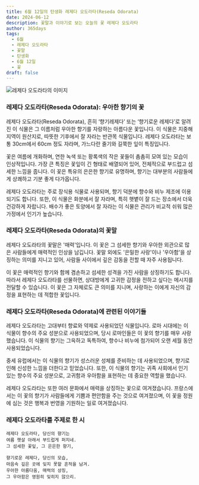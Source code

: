 ```yaml
---
title: 6월 12일의 탄생화 레제다 오도라타(Reseda Odorata)
date: 2024-06-12
description: 꽃말과 이야기로 보는 오늘의 꽃 레제다 오도라타
author: 365days
tags:
  - 6월
  - 레제다 오도라타
  - 꽃말
  - 탄생화
  - 6월 12일
  - 꽃
draft: false
---
```


![레제다 오도라타의 이미지](https://cdn.pixabay.com/photo/2015/01/18/18/59/wau-603313_1280.jpg#center)


### 레제다 오도라타(Reseda Odorata): 우아한 향기의 꽃

레제다 오도라타(Reseda Odorata), 흔히 ‘향기레제다’ 또는 ‘향기로운 레제다’로 알려진 이 식물은 그 이름처럼 우아한 향기를 자랑하는 아름다운 꽃입니다. 이 식물은 지중해 지역이 원산지로, 따뜻한 기후에서 잘 자라는 반관목 식물입니다. 레제다 오도라타는 보통 30cm에서 60cm 정도 자라며, 가느다란 줄기와 길쭉한 잎이 특징입니다.

꽃은 여름에 개화하며, 연한 녹색 또는 황록색의 작은 꽃들이 촘촘히 모여 있는 모습이 인상적입니다. 가장 큰 특징은 꽃잎이 긴 형태로 배열되어 있어, 전체적으로 부드럽고 섬세한 느낌을 줍니다. 이 꽃은 특유의 은은한 향기로 유명하며, 향기는 대부분의 사람들에게 상쾌하고 기분 좋게 다가옵니다.

레제다 오도라타는 주로 장식용 식물로 사용되며, 향기 덕분에 향수와 비누 제조에 이용되기도 합니다. 또한, 이 식물은 화분에서 잘 자라며, 특히 햇볕이 잘 드는 장소에서 더욱 건강하게 자랍니다. 배수가 좋은 토양에서 잘 자라는 이 식물은 관리가 비교적 쉬워 많은 가정에서 인기가 높습니다.

### 레제다 오도라타(Reseda Odorata)의 꽃말

레제다 오도라타의 꽃말은 '매력'입니다. 이 꽃은 그 섬세한 향기와 우아한 외관으로 많은 사람들에게 매력적인 인상을 남깁니다. 꽃말 외에도 '은밀한 사랑'이나 '우아함'을 상징하는 의미를 지니고 있어, 사람들 사이에서 깊은 감동을 전할 때 자주 사용됩니다.

이 꽃은 매력적인 향기와 함께 겸손하고 섬세한 성격을 가진 사람을 상징하기도 합니다. 따라서 레제다 오도라타를 선물하면, 상대방에게 고귀한 감정을 전하고 싶다는 메시지를 전달할 수 있습니다. 이 꽃은 그 자체로도 큰 의미를 지니며, 사랑하는 이에게 자신의 감정을 표현하는 데 적합한 꽃입니다.

### 레제다 오도라타(Reseda Odorata)에 관련된 이야기들

레제다 오도라타는 고대부터 향료와 약제로 사용되었던 식물입니다. 로마 시대에는 이 식물이 향수의 주요 성분으로 사용되었으며, 당시 로마인들은 이 꽃의 향기를 매우 사랑했습니다. 이 식물의 향기는 그윽하고 독특하여, 향수나 비누에 첨가되어 오랜 세월 동안 사용되었습니다.

중세 유럽에서는 이 식물의 향기가 성스러운 성체를 준비하는 데 사용되었으며, 향기로 인해 신성한 느낌을 더한다고 믿었습니다. 또한, 이 식물의 향기는 귀족 사회에서 인기 있는 향수의 주요 성분으로, 고귀함과 우아함을 표현하는 데 중요한 역할을 했습니다.

레제다 오도라타는 또한 여러 문화에서 매력을 상징하는 꽃으로 여겨졌습니다. 프랑스에서는 이 꽃의 향기가 사람들에게 기쁨과 편안함을 주는 것으로 여겨졌으며, 이 꽃을 정원에 심는 것은 행복과 번영을 기원하는 일로 여겨졌습니다.

### 레제다 오도라타를 주제로 한 시

```
레제다 오도라타, 당신의 향기는  
여름 햇살 아래서 부드럽게 퍼지네.  
그 섬세한 꽃잎, 그 은은한 향기,  

향기로운 레제다, 당신의 모습,  
마음속 깊은 곳에 잊지 못할 흔적을 남겨.  
우아한 아름다움, 매력의 상징,  
그 우아함은 영원히 잊히지 않으리.
```



